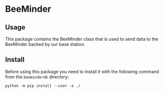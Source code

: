 # BeeMinder

## Usage
This package contains the BeeMinder class that is used to send data to the BeeMinder backed
by our base station.

## Install
Before using this package you need to install it with the following command from the `beeminderdb` directory:
```
python -m pip install --user -e ./
```
